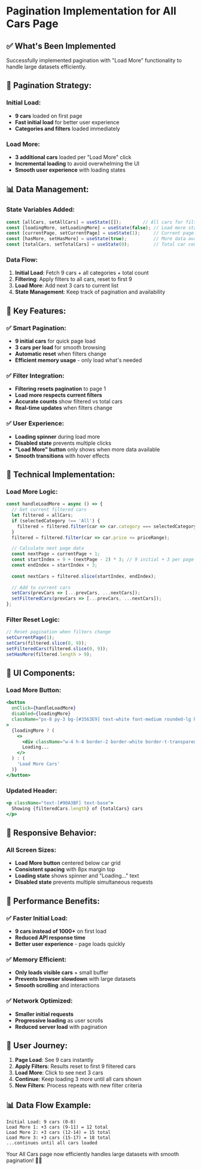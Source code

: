 # Pagination Implementation for All Cars Page

## ✅ **What's Been Implemented**

Successfully implemented pagination with "Load More" functionality to handle large datasets efficiently.

## 🚀 **Pagination Strategy:**

### **Initial Load:**
- **9 cars** loaded on first page
- **Fast initial load** for better user experience
- **Categories and filters** loaded immediately

### **Load More:**
- **3 additional cars** loaded per "Load More" click
- **Incremental loading** to avoid overwhelming the UI
- **Smooth user experience** with loading states

## 📊 **Data Management:**

### **State Variables Added:**
```javascript
const [allCars, setAllCars] = useState([]);        // All cars for filtering
const [loadingMore, setLoadingMore] = useState(false); // Load more state
const [currentPage, setCurrentPage] = useState(1);     // Current page
const [hasMore, setHasMore] = useState(true);          // More data available
const [totalCars, setTotalCars] = useState(0);         // Total car count
```

### **Data Flow:**
1. **Initial Load**: Fetch 9 cars + all categories + total count
2. **Filtering**: Apply filters to all cars, reset to first 9
3. **Load More**: Add next 3 cars to current list
4. **State Management**: Keep track of pagination and availability

## 🎯 **Key Features:**

### **✅ Smart Pagination:**
- **9 initial cars** for quick page load
- **3 cars per load** for smooth browsing
- **Automatic reset** when filters change
- **Efficient memory usage** - only load what's needed

### **✅ Filter Integration:**
- **Filtering resets pagination** to page 1
- **Load more respects current filters**
- **Accurate counts** show filtered vs total cars
- **Real-time updates** when filters change

### **✅ User Experience:**
- **Loading spinner** during load more
- **Disabled state** prevents multiple clicks
- **"Load More" button** only shows when more data available
- **Smooth transitions** with hover effects

## 🔧 **Technical Implementation:**

### **Load More Logic:**
```javascript
const handleLoadMore = async () => {
  // Get current filtered cars
  let filtered = allCars;
  if (selectedCategory !== 'All') {
    filtered = filtered.filter(car => car.category === selectedCategory);
  }
  filtered = filtered.filter(car => car.price <= priceRange);

  // Calculate next page data
  const nextPage = currentPage + 1;
  const startIndex = 9 + (nextPage - 2) * 3; // 9 initial + 3 per page
  const endIndex = startIndex + 3;
  
  const nextCars = filtered.slice(startIndex, endIndex);
  
  // Add to current cars
  setCars(prevCars => [...prevCars, ...nextCars]);
  setFilteredCars(prevCars => [...prevCars, ...nextCars]);
};
```

### **Filter Reset Logic:**
```javascript
// Reset pagination when filters change
setCurrentPage(1);
setCars(filtered.slice(0, 9));
setFilteredCars(filtered.slice(0, 9));
setHasMore(filtered.length > 9);
```

## 🎨 **UI Components:**

### **Load More Button:**
```jsx
<button
  onClick={handleLoadMore}
  disabled={loadingMore}
  className="px-8 py-3 bg-[#3563E9] text-white font-medium rounded-lg hover:bg-[#264BC8] transition-colors duration-200 disabled:opacity-50 disabled:cursor-not-allowed flex items-center gap-2"
>
  {loadingMore ? (
    <>
      <div className="w-4 h-4 border-2 border-white border-t-transparent rounded-full animate-spin"></div>
      Loading...
    </>
  ) : (
    'Load More Cars'
  )}
</button>
```

### **Updated Header:**
```jsx
<p className="text-[#90A3BF] text-base">
  Showing {filteredCars.length} of {totalCars} cars
</p>
```

## 📱 **Responsive Behavior:**

### **All Screen Sizes:**
- **Load More button** centered below car grid
- **Consistent spacing** with 8px margin top
- **Loading state** shows spinner and "Loading..." text
- **Disabled state** prevents multiple simultaneous requests

## 🚀 **Performance Benefits:**

### **✅ Faster Initial Load:**
- **9 cars instead of 1000+** on first load
- **Reduced API response time**
- **Better user experience** - page loads quickly

### **✅ Memory Efficient:**
- **Only loads visible cars** + small buffer
- **Prevents browser slowdown** with large datasets
- **Smooth scrolling** and interactions

### **✅ Network Optimized:**
- **Smaller initial requests**
- **Progressive loading** as user scrolls
- **Reduced server load** with pagination

## 🎯 **User Journey:**

1. **Page Load**: See 9 cars instantly
2. **Apply Filters**: Results reset to first 9 filtered cars
3. **Load More**: Click to see next 3 cars
4. **Continue**: Keep loading 3 more until all cars shown
5. **New Filters**: Process repeats with new filter criteria

## 📊 **Data Flow Example:**

```
Initial Load: 9 cars (0-8)
Load More 1: +3 cars (9-11) = 12 total
Load More 2: +3 cars (12-14) = 15 total
Load More 3: +3 cars (15-17) = 18 total
...continues until all cars loaded
```

Your All Cars page now efficiently handles large datasets with smooth pagination! 🚗✨
